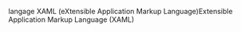<span data-ttu-id="8aad7-101">langage XAML (eXtensible Application Markup Language)</span><span class="sxs-lookup"><span data-stu-id="8aad7-101">Extensible Application Markup Language (XAML)</span></span>